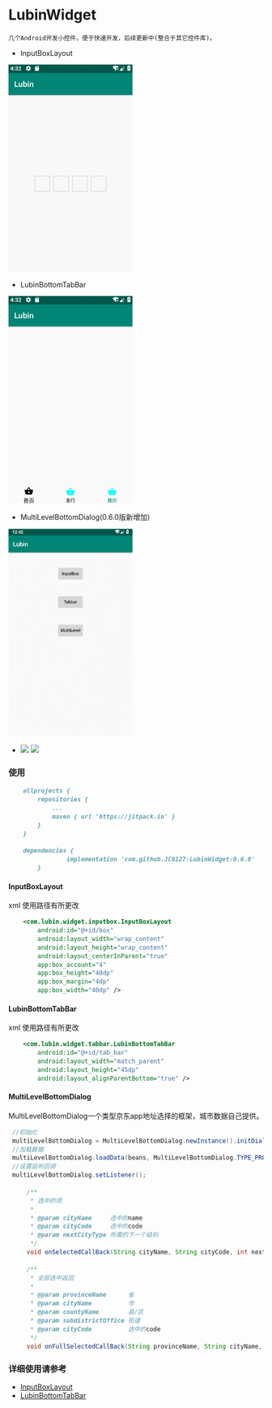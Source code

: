 # LubinWidget

    几个Android开发小控件，便于快速开发，后续更新中(整合于其它控件库)。
    
    
* InputBoxLayout

 [![](img/InputBox.gif)](https://github.com/JC0127/InputBoxLayout/blob/master/README.md)

* LubinBottomTabBar

 [![](img/Tabbar.gif)](https://github.com/JC0127/BottomTabBar/blob/master/README.md)


 
* MultiLevelBottomDialog(0.6.0版新增加)
  
![](img/MultilevelDialog.gif)


* [![](https://jitpack.io/v/JC0127/LubinWidget.svg)](https://jitpack.io/#JC0127/LubinWidget)
 ![](https://img.shields.io/badge/author-Lubin-red.svg)


### 使用 
```markdown
	allprojects {
		repositories {
			...
			maven { url 'https://jitpack.io' }
		}
	}
	
	dependencies {
    	        implementation 'com.github.JC0127:LubinWidget:0.6.0'
    	}
```

#### InputBoxLayout

xml 使用路径有所更改
```xml
    <com.lubin.widget.inputbox.InputBoxLayout
        android:id="@+id/box"
        android:layout_width="wrap_content"
        android:layout_height="wrap_content"
        android:layout_centerInParent="true"
        app:box_account="4"
        app:box_height="40dp"
        app:box_margin="4dp"
        app:box_width="40dp" />
```

#### LubinBottomTabBar

xml 使用路径有所更改
```xml
    <com.lubin.widget.tabbar.LubinBottomTabBar
        android:id="@+id/tab_bar"
        android:layout_width="match_parent"
        android:layout_height="45dp"
        android:layout_alignParentBottom="true" />
```
#### MultiLevelBottomDialog

MultiLevelBottomDialog一个类型京东app地址选择的框架，城市数据自己提供。
```java
 //初始化
 multiLevelBottomDialog = MultiLevelBottomDialog.newInstance().initDialogHeight("int 高度");
 //加载数据
 multiLevelBottomDialog.loadData(beans, MultiLevelBottomDialog.TYPE_PROVINCE);
 //设置监听回调
 multiLevelBottomDialog.setListener();
 
     /**
      * 选中的项
      *
      * @param cityName     选中的name
      * @param cityCode     选中的code
      * @param nextCityType 所需的下一个级别
      */
     void onSelectedCallBack(String cityName, String cityCode, int nextCityType);
 
     /**
      * 全部选中返回
      *
      * @param provinceName      省
      * @param cityName          市
      * @param countyName        县/区
      * @param subdistrictOffice 街道
      * @param cityCode          选中的code
      */
     void onFullSelectedCallBack(String provinceName, String cityName, String countyName, String subdistrictOffice, String cityCode);
```

### 详细使用请参考
* [InputBoxLayout](https://github.com/JC0127/InputBoxLayout/blob/master/README.md)
* [LubinBottomTabBar](https://github.com/JC0127/BottomTabBar/blob/master/README.md)
 
